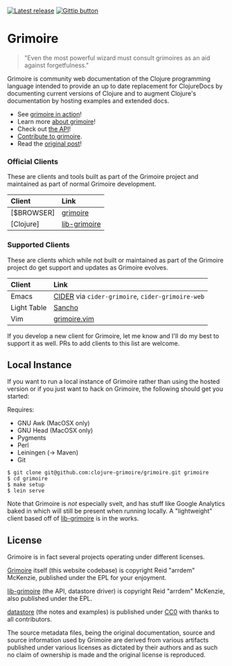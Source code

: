 [![Latest release](http://img.shields.io/github/tag/clojure-grimoire/grimoire.svg)](http://conj.io/)
[![Gittip button](http://img.shields.io/gittip/arrdem.svg)](https://www.gittip.com/arrdem/ "Support this project")

Grimoire
=================

> "Even the most powerful wizard must consult grimoires as an aid against forgetfulness."

Grimoire is community web documentation of the Clojure programming language intended to provide an up to date replacement for ClojureDocs by documenting current versions of Clojure and to augment Clojure's documentation by hosting examples and extended docs.

 - See [grimoire in action](http://conj.io)!
 - Learn more [about grimoire](http://conj.io/about)!
 - Check out [the API](http://conj.io/api)!
 - [Contribute to grimoire](http://conj.io/contributing).
 - Read the [original post](http://www.arrdem.com/2014/07/12/of_mages_and_grimoires/)!

### Official Clients

These are clients and tools built as part of the Grimoire project and maintained as part of normal Grimoire development.

| Client     | Link          |
|:-----------|:--------------|
| [$BROWSER] | [grimoire](http://conj.io) |
| [Clojure]  | [lib-grimoire](https://github.com/clojure-grimoire/lib-grimoire) |

### Supported Clients

These are clients which while not built or maintained as part of the Grimoire project do get support and updates as Grimoire evolves.

| Client      | Link          |
|:----------- |:--------------|
| Emacs       | [CIDER](https://github.com/clojure-emacs/cider/) via `cider-grimoire`, `cider-grimoire-web` |
| Light Table | [Sancho](https://github.com/cldwalker/Sancho) |
| Vim         | [grimoire.vim](https://github.com/jebberjeb/grimoire.vim) |

If you develop a new client for Grimoire, let me know and I'll do my best to support it as well.
PRs to add clients to this list are welcome.

## Local Instance

If you want to run a local instance of Grimoire rather than using the hosted version or if you just want to hack on Grimoire, the following should get you started:

Requires:

 - GNU Awk (MacOSX only)
 - GNU Head (MacOSX only)
 - Pygments
 - Perl
 - Leiningen (-> Maven)
 - Git

```
$ git clone git@github.com:clojure-grimoire/grimoire.git grimoire
$ cd grimoire
$ make setup
$ lein serve
```

Note that Grimoire is _not_ especially svelt, and has stuff like Google Analytics baked in which will still be present when running locally.
A "lightweight" client based off of [lib-grimoire](https://github.com/clojure-grimoire/lib-grimoire) is in the works.

## License

Grimoire is in fact several projects operating under different licenses.

[Grimoire](https://github.com/clojure-grimoire/grimoire) itself (this website codebase) is copyright Reid "arrdem" McKenzie, published under the EPL for your enjoyment.

[lib-grimoire](https://github.com/clojure-grimoire/lib-grimoire) (the API, datastore driver) is copyright Reid "arrdem" McKenzie, also published under the EPL.

[datastore](https://github.com/clojure-grimoire/datastore) (the notes and examples) is published under [CC0](https://creativecommons.org/publicdomain/zero/1.0/) with thanks to all contributors.

The source metadata files, being the original documentation, source and source information used by Grimoire are derived from various artifacts published under various licenses as dictated by their authors and as such no claim of ownership is made and the original license is reproduced.
